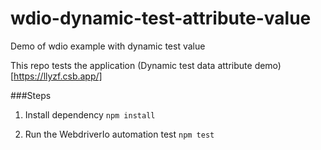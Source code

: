 # wdio-dynamic-test-attribute-value

Demo of wdio example with dynamic test value

This repo tests the application
(Dynamic test data attribute demo)[https://llyzf.csb.app/]

###Steps

1. Install dependency
   `npm install`

2. Run the WebdriverIo automation test
   `npm test`
